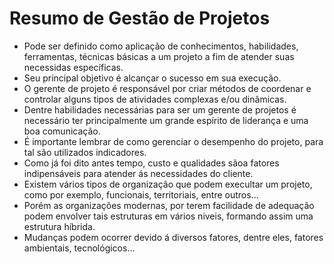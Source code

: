 # Resumo de Gestão de Projetos

- Pode ser definido como aplicação de conhecimentos, habilidades, ferramentas, técnicas básicas a um projeto a fim de atender suas necessidas específicas.
- Seu principal objetivo é alcançar o sucesso em sua execução.
- O gerente de projeto é responsável por criar métodos de coordenar e controlar alguns tipos de atividades complexas e/ou dinâmicas.
- Dentre habilidades necessárias para ser um gerente de projetos é necessário ter principalmente um grande espírito de liderança e uma boa comunicação.
- É importante lembrar de como gerenciar o desempenho do projeto, para tal são utilizados indicadores.
- Como já foi dito antes tempo, custo e qualidades sãoa fatores indipensáveis para atender ás necessidades do cliente.
- Existem vários tipos de organização que podem execultar um projeto, como por exemplo, funcionais, territoriais, entre outros...
- Porém as organizações modernas, por terem facilidade de adequação podem envolver tais estruturas em vários niveis, formando assim uma estrutura híbrida.
- Mudanças podem ocorrer devido á diversos fatores, dentre eles, fatores ambientais, tecnológicos...
